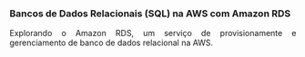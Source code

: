 ### Bancos de Dados Relacionais (SQL) na AWS com Amazon RDS

<p align="justify">Explorando o Amazon RDS, um serviço de provisionamente e gerenciamento de banco de dados relacional na AWS.
</p>